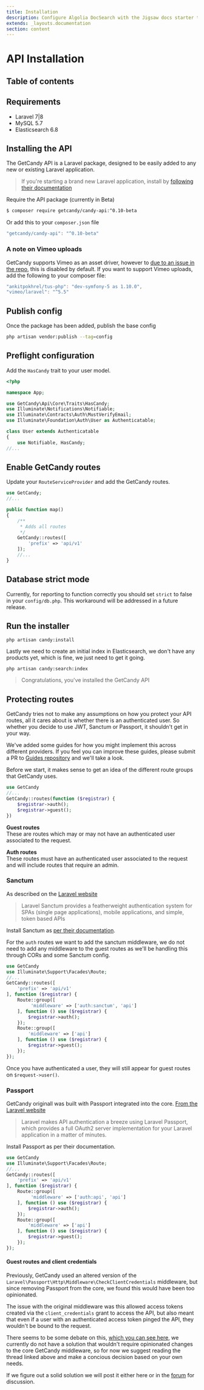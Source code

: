 ```yaml
---
title: Installation
description: Configure Algolia DocSearch with the Jigsaw docs starter template
extends: _layouts.documentation
section: content
---
```


# API Installation

## Table of contents

## Requirements

- Laravel 7|8
- MySQL 5.7
- Elasticsearch 6.8

## Installing the API
The GetCandy API is a Laravel package, designed to be easily added to any new or existing Laravel application.

> If you're starting a brand new Laravel application, install by [following their documentation](https://laravel.com/docs/7.x)

Require the API package (currently in Beta)

```bash
$ composer require getcandy/candy-api:^0.10-beta
```

Or add this to your `composer.json` file

```javascript
"getcandy/candy-api": "^0.10-beta"
```

### A note on Vimeo uploads

GetCandy supports Vimeo as an asset driver, however to [due to an issue in the repo](https://github.com/vimeo/laravel/issues/74), this is disabled by default. If you want to support Vimeo uploads, add the following to your composer file:

```javascript
"ankitpokhrel/tus-php": "dev-symfony-5 as 1.10.0",
"vimeo/laravel": "^5.5"
```

## Publish config

Once the package has been added, publish the base config

```bash
php artisan vendor:publish --tag=config
```

## Preflight configuration

Add the `HasCandy` trait to your user model.

```php
<?php

namespace App;

use GetCandy\Api\Core\Traits\HasCandy;
use Illuminate\Notifications\Notifiable;
use Illuminate\Contracts\Auth\MustVerifyEmail;
use Illuminate\Foundation\Auth\User as Authenticatable;

class User extends Authenticatable
{
    use Notifiable, HasCandy;
//...
```

## Enable GetCandy routes

Update your `RouteServiceProvider` and add the GetCandy routes.

```php
use GetCandy;
//...

public function map()
{
    /**
     * Adds all routes
     */
    GetCandy::routes([
        'prefix' => 'api/v1'
    ]);
    //...
}
```

## Database strict mode

Currently, for reporting to function correctly you should set `strict` to false in your `config/db.php`. This workaround will be addressed in a future release.

## Run the installer

```
php artisan candy:install
```

Lastly we need to create an initial index in Elasticsearch, we don't have any products yet, which is fine, we just need to get it going.

```
php artisan candy:search:index
```

> Congratulations, you've installed the GetCandy API

## Protecting routes

GetCandy tries not to make any assumptions on how you protect your API routes, all it cares about is whether there is an authenticated user. So whether you decide to use JWT, Sanctum or Passport, it shouldn't get in your way.

We've added some guides for how you might implement this across different providers. If you feel you can improve these guides, please submit a PR to [Guides repository](https://github.com/getcandy/guides) and we'll take a look.

Before we start, it makes sense to get an idea of the different route groups that GetCandy uses.

```php
use GetCandy
//...
GetCandy::routes(function ($registrar) {
    $registrar->auth();
    $registrar->guest();
})
```

**Guest routes**  
These are routes which may or may not have an authenticated user associated to the request.

**Auth routes**  
These routes must have an authenticated user associated to the request and will include routes that require an admin.

### Sanctum

As described on the [Laravel website](https://laravel.com/docs/7.x/sanctum)

> Laravel Sanctum provides a featherweight authentication system for SPAs (single page applications), mobile applications, and simple, token based APIs

Install Sanctum as [per their documentation](https://laravel.com/docs/7.x/sanctum).

For the `auth` routes we want to add the sanctum middleware, we do not need to add any middleware to the guest routes as we'll be handling this through CORs and some Sanctum config.

```php
use GetCandy
use Illuminate\Support\Facades\Route;
//...
GetCandy::routes([
    'prefix' => 'api/v1'
], function ($registrar) {
    Route::group([
         'middleware' => ['auth:sanctum', 'api']
    ], function () use ($registrar) {
        $registrar->auth();
    });
    Route::group([
        'middleware' => ['api']
    ], function () use ($registrar) {
        $registrar->guest();
    });
});
```

Once you have authenticated a user, they will still appear for guest routes on `$request->user()`.

### Passport

GetCandy originall was built with Passport integrated into the core. [From the Laravel website](https://laravel.com/docs/7.x/passport)

>  Laravel makes API authentication a breeze using Laravel Passport, which provides a full OAuth2 server implementation for your Laravel application in a matter of minutes.

Install Passport as per their documentation.

```php
use GetCandy
use Illuminate\Support\Facades\Route;
//...
GetCandy::routes([
    'prefix' => 'api/v1'
], function ($registrar) {
    Route::group([
         'middleware' => ['auth:api', 'api']
    ], function () use ($registrar) {
        $registrar->auth();
    });
    Route::group([
        'middleware' => ['api']
    ], function () use ($registrar) {
        $registrar->guest();
    });
});
```

#### Guest routes and client credentials
Previously, GetCandy used an altered version of the `Laravel\Passport\Http\Middleware\CheckClientCredentials` middleware, but since removing Passport from the core, we found this would have been too opinionated.

The issue with the original middleware was this allowed access tokens created via the `client_credentials` grant to access the API, but also meant that even if a user with an authenticated access token pinged the API, they wouldn't be bound to the request.

There seems to be some debate on this, [which you can see here](https://github.com/laravel/passport/issues/898), we currently do not have a solution that wouldn't require opinionated changes to the core GetCandy middleware, so for now we suggest reading the thread linked above and make a concious decision based on your own needs.

If we figure out a solid solution we will post it either here or in the [forum](https://community.getcandy.io/) for discussion.


